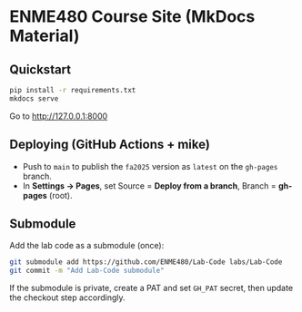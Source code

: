# ENME480 Course Site (MkDocs Material)

## Quickstart
```bash
pip install -r requirements.txt
mkdocs serve
```
Go to http://127.0.0.1:8000

## Deploying (GitHub Actions + mike)
- Push to `main` to publish the `fa2025` version as `latest` on the `gh-pages` branch.
- In **Settings → Pages**, set Source = **Deploy from a branch**, Branch = **gh-pages** (root).

## Submodule
Add the lab code as a submodule (once):
```bash
git submodule add https://github.com/ENME480/Lab-Code labs/Lab-Code
git commit -m "Add Lab-Code submodule"
```
If the submodule is private, create a PAT and set `GH_PAT` secret, then update the checkout step accordingly.
